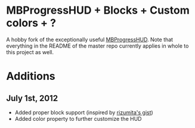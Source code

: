 MBProgressHUD + Blocks + Custom colors + ?
=============

A hobby fork of the exceptionally useful [MBProgressHUD](https://github.com/matej/MBProgressHUD). Note that everything in the README of the master repo currently applies in whole to this project as well. 

Additions
=============

July 1st, 2012
--------------
- Added proper block support (inspired by [rizumita's gist](https://gist.github.com/982300))
- Added color property to further customize the HUD

